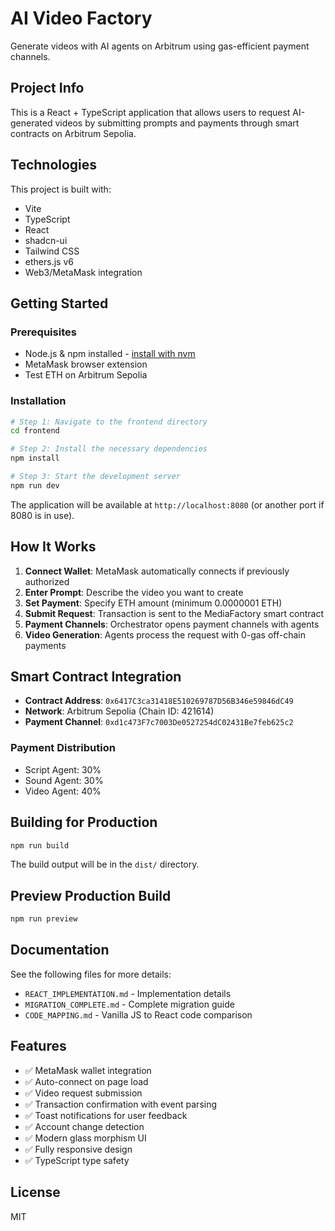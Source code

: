# AI Video Factory

Generate videos with AI agents on Arbitrum using gas-efficient payment channels.

## Project Info

This is a React + TypeScript application that allows users to request AI-generated videos by submitting prompts and payments through smart contracts on Arbitrum Sepolia.

## Technologies

This project is built with:

-   Vite
-   TypeScript
-   React
-   shadcn-ui
-   Tailwind CSS
-   ethers.js v6
-   Web3/MetaMask integration

## Getting Started

### Prerequisites

-   Node.js & npm installed - [install with nvm](https://github.com/nvm-sh/nvm#installing-and-updating)
-   MetaMask browser extension
-   Test ETH on Arbitrum Sepolia

### Installation

```sh
# Step 1: Navigate to the frontend directory
cd frontend

# Step 2: Install the necessary dependencies
npm install

# Step 3: Start the development server
npm run dev
```

The application will be available at `http://localhost:8080` (or another port if 8080 is in use).

## How It Works

1. **Connect Wallet**: MetaMask automatically connects if previously authorized
2. **Enter Prompt**: Describe the video you want to create
3. **Set Payment**: Specify ETH amount (minimum 0.0000001 ETH)
4. **Submit Request**: Transaction is sent to the MediaFactory smart contract
5. **Payment Channels**: Orchestrator opens payment channels with agents
6. **Video Generation**: Agents process the request with 0-gas off-chain payments

## Smart Contract Integration

-   **Contract Address**: `0x6417C3ca31418E510269787D56B346e59846dC49`
-   **Network**: Arbitrum Sepolia (Chain ID: 421614)
-   **Payment Channel**: `0xd1c473F7c7003De0527254dC02431Be7feb625c2`

### Payment Distribution

-   Script Agent: 30%
-   Sound Agent: 30%
-   Video Agent: 40%

## Building for Production

```sh
npm run build
```

The build output will be in the `dist/` directory.

## Preview Production Build

```sh
npm run preview
```

## Documentation

See the following files for more details:

-   `REACT_IMPLEMENTATION.md` - Implementation details
-   `MIGRATION_COMPLETE.md` - Complete migration guide
-   `CODE_MAPPING.md` - Vanilla JS to React code comparison

## Features

-   ✅ MetaMask wallet integration
-   ✅ Auto-connect on page load
-   ✅ Video request submission
-   ✅ Transaction confirmation with event parsing
-   ✅ Toast notifications for user feedback
-   ✅ Account change detection
-   ✅ Modern glass morphism UI
-   ✅ Fully responsive design
-   ✅ TypeScript type safety

## License

MIT
